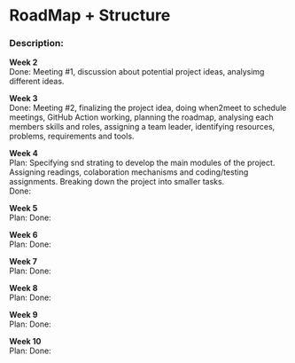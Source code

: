 # RoadMap + Structure

### Description:
**Week 2**  
Done: Meeting #1, discussion about potential project ideas, analysimg different ideas.

**Week 3**  
Done: Meeting #2, finalizing the project idea, doing when2meet to schedule meetings, GitHub Action working, planning the roadmap, analysing each members skills and roles, assigning a team leader, identifying resources, problems, requirements and tools.

**Week 4**  
Plan: Specifying snd strating to develop the main modules of the project. Assigning readings, colaboration mechanisms and coding/testing assignments. Breaking down the project into smaller tasks.  
Done: 

**Week 5**  
Plan:
Done: 

**Week 6**  
Plan:
Done: 

**Week 7**  
Plan:
Done: 

**Week 8**  
Plan:
Done: 

**Week 9**  
Plan:
Done: 

**Week 10**  
Plan:
Done: 



